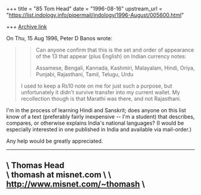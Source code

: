 +++
title = "85 Tom Head"
date = "1996-08-16"
upstream_url = "https://list.indology.info/pipermail/indology/1996-August/005600.html"

+++
[Archive link](https://list.indology.info/pipermail/indology/1996-August/005600.html)

On Thu, 15 Aug 1996, Peter D Banos wrote:

> > Can anyone confirm that this is the set and order of appearance of the 13
> > that appear (plus English) on Indian currency notes:
> > 
> > Assamese, Bengali, Kannada, Kashmiri, Malayalam, Hindi, Oriya, Punjabi,
> > Rajasthani, Tamil, Telugu, Urdu
> 
> I used to keep a Rs10 note on me for just such a purpose, but
> unfortunately it didn't survive transfer into my current wallet.
> My recollection though is that Marathi was there, and not Rajasthani.

I'm in the process of learning Hindi and Sanskrit; does anyone on this 
list know of a text (preferably fairly inexpensive -- I'm a student) that 
describes, compares, or otherwise explains India's national languages?
(I would be especially interested in one published in India and available 
via mail-order.)  

Any help would be greatly appreciated.

----------------------------------
\ Thomas Head                    \
\ thomash at misnet.com             \ 
\ http://www.misnet.com/~thomash \
----------------------------------





